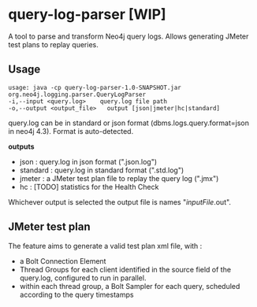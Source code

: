 # query-log-parser [WIP]
A tool to parse and transform Neo4j query logs.
Allows generating JMeter test plans to replay queries.

## Usage
```
usage: java -cp query-log-parser-1.0-SNAPSHOT.jar org.neo4j.logging.parser.QueryLogParser 
-i,--input <query.log>    query.log file path
-o,--output <output_file>   output [json|jmeter|hc|standard]
```

query.log can be in standard or json format (dbms.logs.query.format=json in neo4j 4.3). Format is auto-detected.

**outputs** 
* json : query.log in json format ("<inputfile>.json.log")
* standard : query.log in standard format ("<inputfile>.std.log")
* jmeter : a JMeter test plan file to replay the query log ("<inputfile>.jmx")
* hc : [TODO] statistics for the Health Check

Whichever output is selected the output file is names "_inputFile_.out".

## JMeter test plan

The feature aims to generate a valid test plan xml file, with :
- a Bolt Connection Element 
- Thread Groups for each client identified in the source field of the query.log, configured to run in parallel.
- within each thread group, a Bolt Sampler for each query, scheduled according to the query timestamps 
